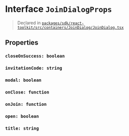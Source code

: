 # Interface `JoinDialogProps`
> Declared in [`packages/sdk/react-toolkit/src/containers/JoinDialog/JoinDialog.tsx`]()


## Properties
### `closeOnSuccess: boolean`
### `invitationCode: string`
### `modal: boolean`
### `onClose: function`
### `onJoin: function`
### `open: boolean`
### `title: string`
